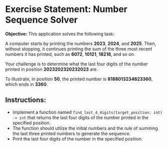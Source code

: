 # Exercise Statement: Number Sequence Solver

**Objective:** This application solves the following task:

A computer starts by printing the numbers **2023**, **2024**, and **2025**. Then, without stopping, it continues printing the sum of the three most recent numbers it has printed, such as **6072**, **10121**, **18218**, and so on.

Your challenge is to determine what the last four digits of the number printed in position **2023202320232023** are. 

To illustrate, in position **50**, the printed number is **8188013234823360**, which ends in **3360**.

## Instructions:
- Implement a function named `find_last_4_digits(target_position: int) -> int` that returns the last four digits of the number printed in the specified position.
- The function should utilize the initial numbers and the rule of summing the last three printed numbers to generate the sequence.
- Print the last four digits of the number in the specified position.
